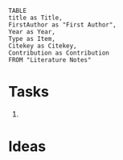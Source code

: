 ```dataview  
TABLE  
title as Title,  
FirstAuthor as "First Author",  
Year as Year,  
Type as Item,  
Citekey as Citekey,  
Contribution as Contribution  
FROM "Literature Notes"  
```

# Tasks
1. 

# Ideas



